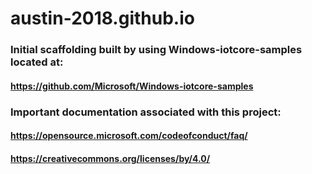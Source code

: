 # austin-2018.github.io

### Initial scaffolding built by using Windows-iotcore-samples located at:
#### https://github.com/Microsoft/Windows-iotcore-samples 
### Important documentation associated with this project: 
#### https://opensource.microsoft.com/codeofconduct/faq/ 
#### https://creativecommons.org/licenses/by/4.0/

